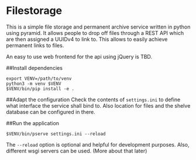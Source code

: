 # Filestorage

This is a simple file storage and permanent archive service written in python using pyramid.
It allows people to drop off files through a REST API which are then assigned a UUIDv4 to link to.
This allows to easily achieve permanent links to files.

An easy to use web frontend for the api using jQuery is TBD.

##Install dependencies

```
export VENV=/path/to/venv
python3 -m venv $VENV
$VENV/bin/pip install -e .
```

##Adapt the configuration
Check the contents of `settings.ini` to define what interface the service shall bind to.
Also location for files and the shelve database can be configured in there.

##Run the application

```
$VENV/bin/pserve settings.ini --reload
```

The `--reload` option is optional and helpful for development purposes.
Also, different wsgi servers can be used. (More about that later)
